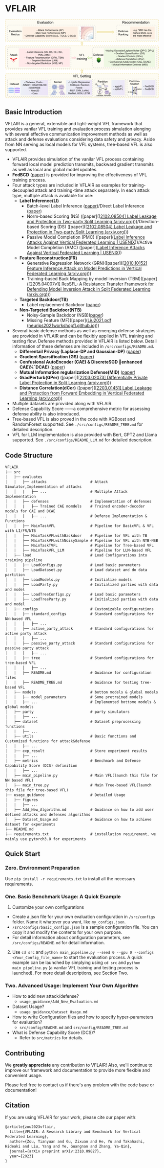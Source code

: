 # VFLAIR
 ![Overview](usage_guidance/figures/overview.png)
## Basic Introduction

  VFLAIR is a general, extensible and light-weight VFL framework that provides vanilar VFL training and evaluation process simulation alonging with several effective communication improvement methods as well as attack and defense evaluations considering data safety and privacy. Aside from NN serving as local models for VFL systems, tree-based VFL is also supported.

  * VFLAIR provides simulation of the vanilar VFL process containing forward local model prediction transmits, backward gradient transmits as well as local and global model updates.
  * **FedBCD** ([paper](https://ieeexplore.ieee.org/abstract/document/9855231/)) is provided for improving the effectiveness of VFL training process.
  * Four attack types are included in VFLAIR as examples for training-decoupled attack and training-time attack separately. In each attack type, multiple attack is available for use:
      * **Label Inference(LI)** 
          * Batch-level Label Inference ([paper](https://ieeexplore.ieee.org/abstract/document/9833321/))/Direct Label Inference ([paper](https://ieeexplore.ieee.org/abstract/document/9833321/))
          * Norm-based Scoring (NS) ([paper]([[2102.08504\] Label Leakage and Protection in Two-party Split Learning (arxiv.org)](https://arxiv.org/abs/2102.08504)))/Direction-based Scoring (DS) ([paper]([[2102.08504\] Label Leakage and Protection in Two-party Split Learning (arxiv.org)](https://arxiv.org/abs/2102.08504)))
          * Passive Model Completion (PMC) ([paper]([Label Inference Attacks Against Vertical Federated Learning | USENIX](https://www.usenix.org/conference/usenixsecurity22/presentation/fu-chong)))/Active Model Completion (AMC) ([paper]([Label Inference Attacks Against Vertical Federated Learning | USENIX](https://www.usenix.org/conference/usenixsecurity22/presentation/fu-chong)))
      * **Feature Reconstruction(FR)**
          * Generative Regression Network (GRN)([paper]([[2010.10152\] Feature Inference Attack on Model Predictions in Vertical Federated Learning (arxiv.org)](https://arxiv.org/abs/2010.10152)))
          * Training-based Back Mapping by model inversion (TBM)([paper]([[2205.04007v1\] ResSFL: A Resistance Transfer Framework for Defending Model Inversion Attack in Split Federated Learning (arxiv.org)](https://arxiv.org/abs/2205.04007v1)))
      * **Targeted Backdoor(TB)**
          *  Label replacement Backdoor ([paper](https://ieeexplore.ieee.org/abstract/document/9833321/)) 
      * **Non-Targeted Backdoor(NTB)**
          * Noisy-Sample Backdoor (NSB)([paper](https://ieeexplore.ieee.org/abstract/document/9833321/)) 
          * Missing Feature (MF)([paper]([Liu2021.pdf (neurips2021workshopfl.github.io)](https://neurips2021workshopfl.github.io/NFFL-2021/papers/2021/Liu2021.pdf))) 
  * Several basic defense methods as well as emerging defense strategies are provided in VFLAIR and can be flexibly applied in VFL training and testing flow. Defense methods provided in VFLAIR is listed below. Detail information of these defenses are included in `/src/configs/README.md`.
    * **Differentail Privacy (Laplace-DP and Gaussian-DP)** ([paper](https://www.google.com.au/books/edition/Theory_and_Applications_of_Models_of_Com/JHFqCQAAQBAJ?hl=en&gbpv=1&pg=PA1&printsec=frontcover))
    * **Gradient Sparsification (GS)** ([paper](https://openreview.net/forum?id=SkhQHMW0W))
    * **Confusional AutoEncoder (CAE) & DiscreteSGD enhanced CAEï¼ˆDCAE)** ([paper](https://ieeexplore.ieee.org/abstract/document/9833321/))
    * **Mutual Information regularization Defense(MID)** ([paper](https://arxiv.org/abs/2301.01142))
    * **GradPerturb(GPer)** ([paper]([[2203.02073\] Differentially Private Label Protection in Split Learning (arxiv.org)](https://arxiv.org/abs/2203.02073)))
    * **Distance Correlation(dCor)** ([paper]([[2203.01451\] Label Leakage and Protection from Forward Embedding in Vertical Federated Learning (arxiv.org)](https://arxiv.org/abs/2203.01451)))
  * Multiple datasets are provided along with VFLAIR.
  * Defense Capability Score ——a comprehensive metric for assessing defense ability is also introduced.
  * Tree-based VFL is also proved in the code with XGBoost and RandomForest supported. See `./src/configs/README_TREE.md` for detailed description.
  * VFL for LLM implementation is also provided with Bert, GPT2 and Llama supported. See `./src/configs/README_LLM.md` for detailed description.

## Code Structure

 <!-- ![VFLAIR](usage_guidance/figures/VFLAIR.png) -->
```
VFLAIR
├── src
│   ├── evaluates           
│   |   ├── attacks                    # Attack Simulator,Implementation of attacks
│   │   |   ├── ...                    # Multiple Attack Implementation
│   |   ├── defenses                   # Implementation of defenses
│   │   |   ├── Trained CAE momdels    # Trained encoder-decoder models for CAE and DCAE
│   │   |   ├── ...                    # Defense Implementation & Functions
│   |   ├── MainTaskVFL                # Pipeline for BasicVFL & VFL with LI/FR/NTB
│   |   ├── MainTaskVFLwithBackdoor    # Pipeline for VFL with TB     
│   |   ├── MainTaskVFLwithNoisySample # Pipeline for VFL with NTB-NSB    
│   |   ├── MainTaskTVFL               # Pipeline for Tree-based VFL
│   |   ├── MainTaskVFL_LLM            # Pipeline for LLM-based VFL
│   ├── load                           # Load Configurations into training pipeline
│   |   ├── LoadConfigs.py             # Load basic parameters   
│   |   ├── LoadDataset.py             # Load dataset and do data partition
│   |   ├── LoadModels.py              # Initialize models
│   |   ├── LoadParty.py               # Initialized parties with data and model
│   |   ├── LoadTreeConfigs.py         # Load basic parameters   
│   |   ├── LoadTreeParty.py           # Initialized parties with data and model
│   ├── configs                        # Customizable configurations    
│   |   ├── standard_configs           # Standard configurations for NN-based VFL
│   │   │   ├── ...   
│   |   ├── active_party_attack        # Standard configurations for active party attack
│   │   │   ├── ...   
│   |   ├── passive_party_attack       # Standard configurations for passive party attack
│   │   │   ├── ...   
│   |   ├── tree                       # Standard configurations for tree-based VFL 
│   │   │   ├── ...   
│   |   ├── README.md                  # Guidance for configuration files 
│   |   ├── README_TREE.md             # Guidance for testing tree-based VFL
│   ├── models                         # bottom models & global models     
│   |   ├── model_parameters           # Some pretrained models
│   │   ├── ...                        # Implemented bottome models & global models
│   ├── party                          # party simulators   
│   |   ├── ...
│   ├── dataset                        # Dataset preprocessing functions       
│   |   ├── ...
│   ├── utils                          # Basic functions and Customized functions for attack&defense
│   |   ├── ...
│   ├── exp_result                     # Store experiment results
│   |   ├── ...
│   ├── metrics                        # Benchmark and Defense Capability Score (DCS) definition
│   |   ├── ...
│   ├── main_pipeline.py               # Main VFL(launch this file for NN based VFL)  
│   ├── main_tree.py                   # Main Tree-based VFL(launch this file for tree-based VFL)  
├── usage_guidance                     # Detailed Usage  
│   ├── figures
│   |   ├── ...
│   ├── Add_New_Algorithm.md           # Guidance on how to add user defined attacks and defenses algorithms
│   ├── Dataset_Usage.md               # Guidance on how to achieve dataset for experiments
├── README.md
├── requirements.txt                   # installation requirement, we mainly use pytorch3.8 for experiments
```


## Quick Start

### Zero. Environment Preparation

  Use `pip install -r requirements.txt` to install all the necessary requirements.

### One. Basic Benchmark Usage: A Quick Example

1. Customize your own configurations

* Create a json file for your own evaluation configuration in `/src/configs` folder. Name it whatever you want, like `my_configs.json`.
* `/src/configs/basic_configs.json` is a sample configuration file. You can copy it and modify the contents for your own purpose.
* For detail information about configuration parameters, see `/src/configs/README.md` for detail information.

2. Use `cd src` and `python main_pipeline.py --seed 0 --gpu 0 --configs <Your_Config_file_name>` to start the evaluation process. A quick example can be launched by simplying using `cd src` and `python main_pipeline.py` (a vanilar VFL training and testing process is launched). For more detail descriptions, see Section Two.

### Two. Advanced Usage: Implement Your Own Algorithm

- How to add new attack/defense?
  - `usage_guidance/Add_New_Evaluation.md`
- Dataset Usage?
  - `usage_guidance/Dataset_Usage.md`
- How to write Configuration files and how to specify hyper-parameters for evaluation?
  - `src/config/README.md` and `src/config/README_TREE.md`
- What is Defense Capability Score (DCS)?
  - Refer to `src/metrics` for details.




## Contributing

We **greatly appreciate** any contribution to VFLAIR! Also, we'll continue to improve our framework and documentation to provide more flexible and convenient usage.

Please feel free to contact us if there's any problem with the code base or documentation!

## Citation

If you are using VFLAIR for your work, please cite our paper with:
```
@article{zou2023vflair,
  title={VFLAIR: A Research Library and Benchmark for Vertical Federated Learning},
  author={Zou, Tianyuan and Gu, Zixuan and He, Yu and Takahashi, Hideaki and Liu, Yang and Ye, Guangnan and Zhang, Ya-Qin},
  journal={arXiv preprint arXiv:2310.09827},
  year={2023}
}
```